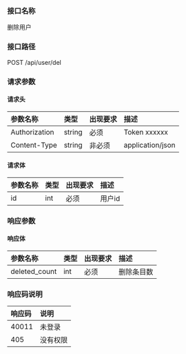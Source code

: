 ### 接口名称
删除用户

### 接口路径
POST /api/user/del

### 请求参数

#### 请求头

参数名称      | 类型   | 出现要求 | 描述
:-------------|:-------|:-------|:------------
Authorization | string | 必须     | Token xxxxxx
Content-Type  | string | 非必须   | application/json

#### 请求体

参数名称 | 类型 | 出现要求 | 描述
:--------|:-----|:-------|:----
id       | int  | 必须     | 用户id

### 响应参数

#### 响应体

参数名称     | 类型 | 出现要求 | 描述
:------------|:-----|:-------|:-----
deleted_count | int  | 必须     | 删除条目数

### 响应码说明

响应码 | 说明
:------|:----
40011  | 未登录
405    | 没有权限